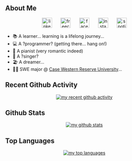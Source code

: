 ## About Me

<p align="center">
    <a href="https://www.linkedin.com/in/sue-nguyen-/"><img width="32px" alt="linkedin-logo" title="my linkedin" src="https://i.imgur.com/XUZw40U.png"/></a>
  &#8287;&#8287;&#8287;&#8287;&#8287;
  <a href="https://www.freecodecamp.org/sue-nguyen"><img width="32px" alt="freecodecamp-logo" title="my freecodecamp account" src="https://pbs.twimg.com/profile_images/1276770212927410176/qTgTIejk_400x400.jpg"/></a>
  &#8287;&#8287;&#8287;&#8287;&#8287;
    <a href="https://www.facebook.com/nhatthu242/"><img width="32px" alt="facebook-logo" title="my facebook" src="https://i.imgur.com/mjR9oaO.png"></a>
  &#8287;&#8287;&#8287;&#8287;&#8287;
  <a href="https://www.instagram.com/sueenguyenn/"><img width="32px" alt="instagram-logo" title="my instagram" src="https://i.imgur.com/HkEJ5K4.png"/></a>
  &#8287;&#8287;&#8287;&#8287;&#8287;
  <a href="https://open.spotify.com/user/314dmmw5cuxq4tvamzmjiglhllum"><img width="32px" alt="spotify-logo" title="my spotify" src="https://i.imgur.com/qvdqtsc.png"/></a>
</p>

- 📚 A learner... learning is a lifelong journey...
- 💻 A ?programmer? (getting there... hang on!)
- 🎹 A pianist (very romantic indeed)
- 🎤 A ?singer?
- 🏖️ A dreamer... 
- 👨‍🎓 SWE major @ [Case Western Reserve University](https://case.edu/)...

## Recent Github Activity

<p align="center">
  <a href="https://github.com/ashutosh00710/github-readme-activity-graph"><img alt="my recent github activity" src="https://denvercoder1-activity-graph.herokuapp.com/graph/?username=sue-nguyen&bg_color=0a304e&color=FFFFFF&line=F85D7F&point=FFFFFF&hide_border=true" /></a>
</p>

## Github Stats

<p align="center">
  <a href="https://github.com/anuraghazra/github-readme-stats"><img alt="my github stats" src="https://denvercoder1-github-readme-stats.vercel.app/api/?username=sue-nguyen&show_icons=true&include_all_commits=true&count_private=true&theme=react&hide_border=true&bg_color=0a304e&title_color=FFFFFF&icon_color=F85D7F" /></a>
</p>

## Top Languages

<p align="center">
  <a href="https://github.com/anuraghazra/github-readme-stats"><img alt="my top languages" src="https://github-readme-stats.vercel.app/api/top-langs/?username=sue-nguyen&langs_count=8&layout=compact&theme=react&hide_border=true&bg_color=0a304e&title_color=ffffff&icon_color=F8D866&hide=Jupyter%20Notebook" /></a>
</p>
